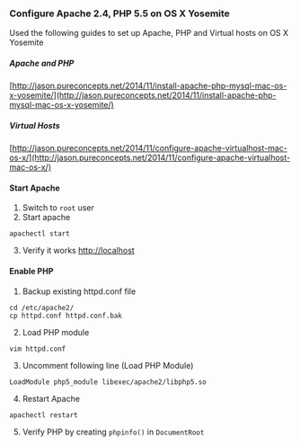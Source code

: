 ### Configure Apache 2.4, PHP 5.5 on OS X Yosemite
Used the following guides to set up Apache, PHP and Virtual hosts on OS X Yosemite
##### Apache and PHP
[http://jason.pureconcepts.net/2014/11/install-apache-php-mysql-mac-os-x-yosemite/](http://jason.pureconcepts.net/2014/11/install-apache-php-mysql-mac-os-x-yosemite/)
##### Virtual Hosts
[http://jason.pureconcepts.net/2014/11/configure-apache-virtualhost-mac-os-x/](http://jason.pureconcepts.net/2014/11/configure-apache-virtualhost-mac-os-x/)
#### Start Apache
1. Switch to `root` user
2. Start apache
  ```
  apachectl start
  ```
3. Verify it works [http://localhost](http://localhost)
#### Enable PHP
1. Backup existing httpd.conf file
```
cd /etc/apache2/
cp httpd.conf httpd.conf.bak
```
2. Load PHP module
```
vim httpd.conf
```
3. Uncomment following line (Load PHP Module)
```
LoadModule php5_module libexec/apache2/libphp5.so
```
4. Restart Apache
```
apachectl restart
```
5. Verify PHP by creating `phpinfo()` in `DocumentRoot`
